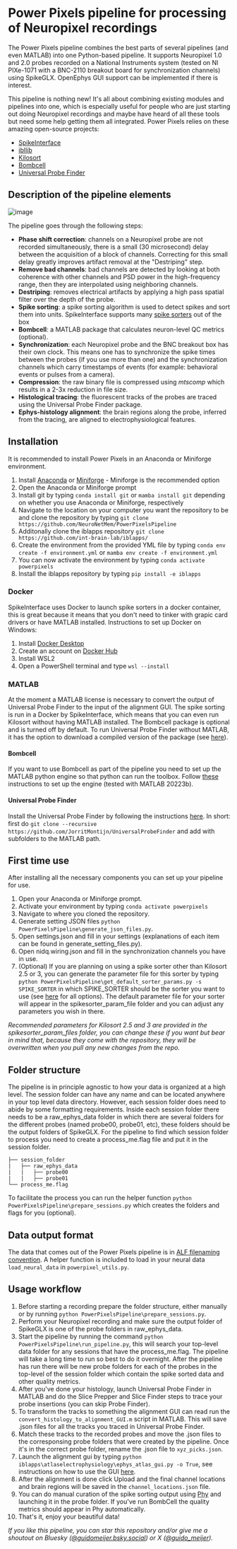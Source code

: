 # Power Pixels pipeline for processing of Neuropixel recordings

The Power Pixels pipeline combines the best parts of several pipelines (and even MATLAB) into one Python-based pipeline. It supports Neuropixel 1.0 and 2.0 probes recorded on a National Instruments system (tested on NI PIXe-1071 with a BNC-2110 breakout board for synchronization channels) using SpikeGLX. OpenEphys GUI support can be implemented if there is interest. 

This pipeline is nothing new! It's all about combining existing modules and pipelines into one, which is especially useful for people who are just starting out doing Neuropixel recordings and maybe have heard of all these tools but need some help getting them all integrated. Power Pixels relies on these amazing open-source projects:
- [SpikeInterface](https://spikeinterface.readthedocs.io)
- [ibllib](https://github.com/int-brain-lab/ibllib)
- [Kilosort](https://github.com/MouseLand/Kilosort)
- [Bombcell](https://github.com/Julie-Fabre/bombcell)
- [Universal Probe Finder](https://github.com/JorritMontijn/UniversalProbeFinder)

## Description of the pipeline elements

![image](https://github.com/NeuroNetMem/PowerPixelsPipeline/assets/19360723/74ef90fa-1309-4aa5-9aaf-e5d8023b9d3f)

The pipeline goes through the following steps:
- **Phase shift correction**: channels on a Neuropixel probe are not recorded simultaneously, there is a small (30 microsecond) delay between the acquisition of a block of channels. Correcting for this small delay greatly improves artifact removal at the "Destriping" step.
- **Remove bad channels**: bad channels are detected by looking at both coherence with other channels and PSD power in the high-frequency range, then they are interpolated using neighboring channels.
- **Destriping**: removes electrical artifacts by applying a high pass spatial filter over the depth of the probe.
- **Spike sorting**: a spike sorting algorithm is used to detect spikes and sort them into units. SpikeInterface supports many [spike sorters](https://spikeinterface.readthedocs.io/en/latest/modules/sorters.html#supported-spike-sorters) out of the box 
- **Bombcell**: a MATLAB package that calculates neuron-level QC metrics (optional).
- **Synchronization**: each Neuropixel probe and the BNC breakout box has their own clock. This means one has to synchronize the spike times between the probes (if you use more than one) and the synchronization channels which carry timestamps of events (for example: behavioral events or pulses from a camera).
- **Compression**: the raw binary file is compressed using *mtscomp* which results in a 2-3x reduction in file size.
- **Histological tracing**: the fluorescent tracks of the probes are traced using the Universal Probe Finder package.
- **Ephys-histology alignment**: the brain regions along the probe, inferred from the tracing, are aligned to electrophysiological features.

## Installation

It is recommended to install Power Pixels in an Anaconda or Miniforge environment.
1. Install [Anaconda](https://www.anaconda.com/) or [Miniforge](https://github.com/conda-forge/miniforge) - Miniforge is the recommended option
2. Open the Anaconda or Miniforge prompt
3. Install git by typing ```conda install git``` or ```mamba install git``` depending on whether you use Anaconda or Miniforge, respectively
4. Navigate to the location on your computer you want the repository to be and clone the repository by typing ```git clone https://github.com/NeuroNetMem/PowerPixelsPipeline```
5. Additonally clone the iblapps repository ```git clone https://github.com/int-brain-lab/iblapps/```
6. Create the environment from the provided YML file by typing ```conda env create -f environment.yml``` or ```mamba env create -f environment.yml```
7. You can now activate the environment by typing ```conda activate powerpixels```
8. Install the iblapps repository by typing `pip install -e iblapps`

### Docker
SpikeInterface uses Docker to launch spike sorters in a docker container, this is great because it means that you don't need to tinker with grapic card drivers or have MATLAB installed. Instructions to set up Docker on Windows:
1. Install [Docker Desktop](https://www.docker.com/products/docker-desktop/)
2. Create an account on [Docker Hub](https://hub.docker.com/)
3. Install WSL2
4. Open a PowerShell terminal and type ```wsl --install```

### MATLAB 
At the moment a MATLAB license is necessary to convert the output of Universal Probe Finder to the input of the alignment GUI. The spike sorting is run in a Docker by SpikeInterface, which means that you can even run Kilosort without having MATLAB installed. The Bombcell package is optional and is turned off by default. To run Universal Probe Finder without MATLAB, it has the option to download a compiled version of the package (see [here](https://github.com/JorritMontijn/UniversalProbeFinder?tab=readme-ov-file#using-the-universal-probe-finder-without-a-matlab-license)).
#### Bombcell
If you want to use Bombcell as part of the pipeline you need to set up the MATLAB python engine so that python can run the toolbox. Follow [these](https://nl.mathworks.com/help/matlab/matlab_external/install-the-matlab-engine-for-python.html) instructions to set up the engine (tested with MATLAB 20223b).
#### Universal Probe Finder
Install the Universal Probe Finder by following the instructions [here](https://github.com/JorritMontijn/UniversalProbeFinder). In short: first do ```git clone --recursive https://github.com/JorritMontijn/UniversalProbeFinder``` and add with subfolders to the MATLAB path.

## First time use

After installing all the necessary components you can set up your pipeline for use.
1. Open your Anaconda or Miniforge prompt.
2. Activate your environment by typing ```conda activate powerpixels```
3. Navigate to where you cloned the repository.
4. Generate setting JSON files ```python PowerPixelsPipeline\generate_json_files.py```.
5. Open settings.json and fill in your settings (explanations of each item can be found in generate_setting_files.py).
6. Open nidq.wiring.json and fill in the synchronization channels you have in use.
7. (Optional) If you are planning on using a spike sorter other than Kilosort 2.5 or 3, you can generate the parameter file for this sorter by typing ```python PowerPixelsPipeline\get_default_sorter_params.py -s SPIKE_SORTER``` in which SPIKE_SORTER should be the sorter you want to use (see [here](https://spikeinterface.readthedocs.io/en/latest/modules/sorters.html#supported-spike-sorters) for all options). The default parameter file for your sorter will appear in the spikesorter_param_file folder and you can adjust any parameters you wish in there.

*Recommended parameters for Kilosort 2.5 and 3 are provided in the spikesorter_param_files folder, you can change these if you want but bear in mind that, because they come with the repository, they will be overwritten when you pull any new changes from the repo.*

## Folder structure
The pipeline is in principle agnostic to how your data is organized at a high level. The session folder can have any name and can be located anywhere in your top level data directory. However, each session folder does need to abide by some formatting requirements. Inside each session folder there needs to be a raw_ephys_data folder in which there are several folders for the different probes (named probe00, probe01, etc), these folders should be the output folders of SpikeGLX. For the pipeline to find which session folder to process you need to create a process_me.flag file and put it in the session folder.
```
├── session_folder
|   ├── raw_ephys_data
|   |   ├── probe00
|   |   ├── probe01
└── process_me.flag
```
To facilitate the process you can run the helper function `python PowerPixelsPipeline\prepare_sessions.py` which creates the folders and flags for you (optional).

## Data output format
The data that comes out of the Power Pixels pipeline is in [ALF filenaming convention](https://int-brain-lab.github.io/ONE/alf_intro.html). A helper function is included to load in your neural data `load_neural_data` in `powerpixel_utils.py`.

## Usage workflow

1. Before starting a recording prepare the folder structure, either manually or by running `python PowerPixelsPipeline\prepare_sessions.py`. 
2. Perform your Neuropixel recording and make sure the output folder of SpikeGLX is one of the probe folders in raw_ephys_data.
3. Start the pipeline by running the command `python PowerPixelsPipeline\run_pipeline.py`, this will search your top-level data folder for any sessions that have the process_me.flag. The pipeline will take a long time to run so best to do it overnight. After the pipeline has run there will be new probe folders for each of the probes in the top-level of the session folder which contain the spike sorted data and other quality metrics.
4. After you've done your histology, launch Universal Probe Finder in MATLAB and do the Slice Prepper and Slice Finder steps to trace your probe insertions (you can skip Probe Finder).
5. To transform the tracks to something the alignment GUI can read run the `convert_histology_to_alignment_GUI.m` script in MATLAB. This will save .json files for all the tracks you traced in Universal Probe Finder.
6. Match these tracks to the recorded probes and move the .json files to the corresponsing probe folders that were created by the pipeline. Once it's in the correct probe folder, rename the .json file to `xyz_picks.json`.
7. Launch the alignment gui by typing `python iblapps\atlaselectrophysiology\ephys_atlas_gui.py -o True`, see instructions on how to use the GUI [here](https://github.com/int-brain-lab/iblapps/wiki/2.-Usage-instructions).
8. After the alignment is done click Upload and the final channel locations and brain regions will be saved in the `channel_locations.json` file.
9. You can do manual curation of the spike sorting output using [Phy](https://github.com/cortex-lab/phy) and launching it in the probe folder. If you've run BombCell the quality metrics should appear in Phy automatically.
10. That's it, enjoy your beautiful data!

*If you like this pipeline, you can star this repository and/or give me a shoutout on Bluesky ([@guidomeijer.bsky.social](https://bsky.app/profile/guidomeijer.bsky.social)) or X ([@guido_meijer](https://x.com/guido_meijer)).*



